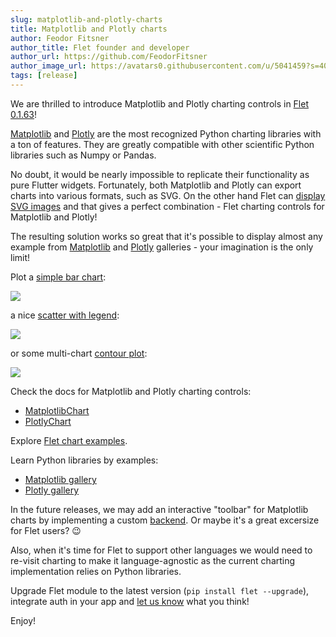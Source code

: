```yaml
---
slug: matplotlib-and-plotly-charts
title: Matplotlib and Plotly charts
author: Feodor Fitsner
author_title: Flet founder and developer
author_url: https://github.com/FeodorFitsner
author_image_url: https://avatars0.githubusercontent.com/u/5041459?s=400&v=4
tags: [release]
---
```


We are thrilled to introduce Matplotlib and Plotly charting controls in [Flet 0.1.63](https://pypi.org/project/flet/0.1.63/)!

[Matplotlib](https://matplotlib.org/) and [Plotly](https://plotly.com/python/) are the most recognized Python charting libraries with a ton of features. They are greatly compatible with other scientific Python libraries such as Numpy or Pandas.

No doubt, it would be nearly impossible to replicate their functionality as pure Flutter widgets. Fortunately, both Matplotlib and Plotly can export charts into various formats, such as SVG. On the other hand Flet can [display SVG images](https://github.com/flet-dev/examples/blob/main/python/controls/image/svg-image.py) and that gives a perfect combination - Flet charting controls for Matplotlib and Plotly!

The resulting solution works so great that it's possible to display almost any example from [Matplotlib](https://matplotlib.org/stable/gallery/index.html) and [Plotly](https://plotly.com/python/) galleries - your imagination is the only limit!

Plot a [simple bar chart](https://github.com/flet-dev/examples/blob/main/python/controls/charts/mpl-barchart.py):

<img src="/img/docs/controls/charts/matplotlib-barchart.png" className="screenshot-60"/>

a nice [scatter with legend](https://github.com/flet-dev/examples/blob/main/python/controls/charts/mpl-scatter.py):

<img src="/img/docs/controls/charts/matplotlib-scatter.png" className="screenshot-60"/>

or some multi-chart [contour plot](https://github.com/flet-dev/examples/blob/main/python/controls/charts/mpl-contour.py):

<img src="/img/docs/controls/charts/matplotlib-contour.png" className="screenshot-60"/>

Check the docs for Matplotlib and Plotly charting controls:

* [MatplotlibChart](/docs/controls/matplotlibchart)
* [PlotlyChart](/docs/controls/plotlychart)

Explore [Flet chart examples](https://github.com/flet-dev/examples/tree/main/python/controls/charts).

Learn Python libraries by examples:

* [Matplotlib gallery](https://matplotlib.org/stable/gallery/index.html)
* [Plotly gallery](https://plotly.com/python/)

In the future releases, we may add an interactive "toolbar" for Matplotlib charts by implementing a custom [backend](https://matplotlib.org/stable/users/explain/backends.html). Or maybe it's a great excersize for Flet users? 😉

Also, when it's time for Flet to support other languages we would need to re-visit charting to make it language-agnostic as the current charting implementation relies on Python libraries.

Upgrade Flet module to the latest version (`pip install flet --upgrade`), integrate auth in your app and [let us know](https://discord.gg/dzWXP8SHG8) what you think!

Enjoy!